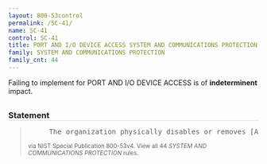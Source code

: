 ```yaml
---
layout: 800-53control
permalink: /SC-41/
name: SC-41
control: SC-41
title: PORT AND I/O DEVICE ACCESS SYSTEM AND COMMUNICATIONS PROTECTION
family: SYSTEM AND COMMUNICATIONS PROTECTION
family_cnt: 44
---
```

<p class="text-">Failing to implement for PORT AND I/O DEVICE ACCESS is of <b>indeterminent</b> impact.</p>

<h3 style="border-bottom:1px solid #ddd;margin:30px 0 8px 0;">Statement</h3>
<blockquote>
<pre>     The organization physically disables or removes [Assignment: organization-defined connection ports or input/output devices] on [Assignment: organization-defined information systems or information system components]. 
</pre>
<p><small>via NIST Special Publication 800-53v4. View all 44 <i>SYSTEM AND COMMUNICATIONS PROTECTION</i> rules. <a href="/cce/ssg/group/$Group_id"><span class="glyphicon glyphicon-link"></span></a> </small></p>
</blockquote>

